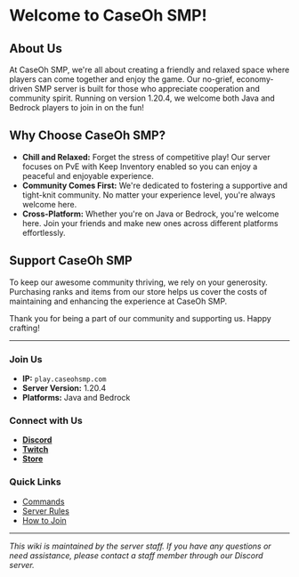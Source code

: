 # Welcome to CaseOh SMP!

## About Us

At CaseOh SMP, we're all about creating a friendly and relaxed space where players can come together and enjoy the game. Our no-grief, economy-driven SMP server is built for those who appreciate cooperation and community spirit. Running on version 1.20.4, we welcome both Java and Bedrock players to join in on the fun!

## Why Choose CaseOh SMP?

- **Chill and Relaxed:** Forget the stress of competitive play! Our server focuses on PvE with Keep Inventory enabled so you can enjoy a peaceful and enjoyable experience.
- **Community Comes First:** We're dedicated to fostering a supportive and tight-knit community. No matter your experience level, you're always welcome here.
- **Cross-Platform:** Whether you're on Java or Bedrock, you're welcome here. Join your friends and make new ones across different platforms effortlessly.

## Support CaseOh SMP

To keep our awesome community thriving, we rely on your generosity. Purchasing ranks and items from our store helps us cover the costs of maintaining and enhancing the experience at CaseOh SMP.

Thank you for being a part of our community and supporting us. Happy crafting!

---

### Join Us

- **IP:** `play.caseohsmp.com`
- **Server Version:** 1.20.4
- **Platforms:** Java and Bedrock

### Connect with Us

- **[Discord](https://discord.gg/caseoh)**
- **[Twitch](https://twitch.tv/caseoh_)**
- **[Store](https://caseoh-smp-webshop.tebex.io/)**

### Quick Links

- [Commands](https://github.com/eyefades/CaseOh-SMP/wiki/Commands)
- [Server Rules](https://github.com/eyefades/CaseOh-SMP/wiki/Rules)
- [How to Join](https://discord.com/channels/1019789934246252655/1256524689262772275)

---

*This wiki is maintained by the server staff. If you have any questions or need assistance, please contact a staff member through our Discord server.*
